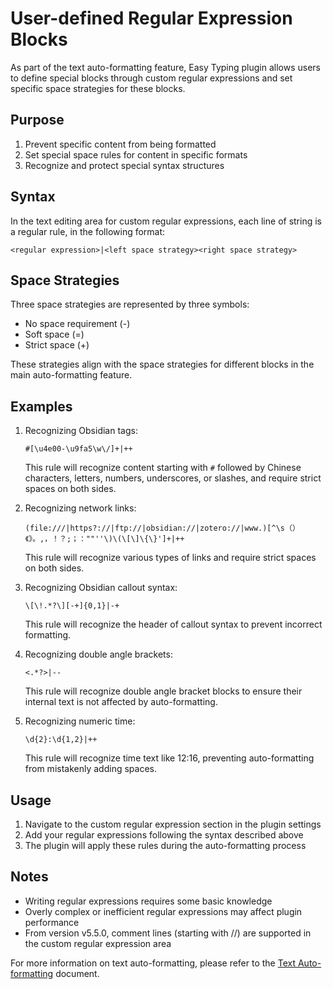 # User-defined Regular Expression Blocks

As part of the text auto-formatting feature, Easy Typing plugin allows users to define special blocks through custom regular expressions and set specific space strategies for these blocks.

## Purpose

1. Prevent specific content from being formatted
2. Set special space rules for content in specific formats
3. Recognize and protect special syntax structures

## Syntax

In the text editing area for custom regular expressions, each line of string is a regular rule, in the following format:

```
<regular expression>|<left space strategy><right space strategy>
```

## Space Strategies

Three space strategies are represented by three symbols:
- No space requirement (-)
- Soft space (=)
- Strict space (+)

These strategies align with the space strategies for different blocks in the main auto-formatting feature.

## Examples

1. Recognizing Obsidian tags:
   ```
   #[\u4e00-\u9fa5\w\/]+|++
   ```
   This rule will recognize content starting with `#` followed by Chinese characters, letters, numbers, underscores, or slashes, and require strict spaces on both sides.

2. Recognizing network links:
   ```
   (file:///|https?://|ftp://|obsidian://|zotero://|www.)[^\s（）《》。,，！？;；：""''\)\(\[\]\{\}']+|++
   ```
   This rule will recognize various types of links and require strict spaces on both sides.

3. Recognizing Obsidian callout syntax:
   ```
   \[\!.*?\][-+]{0,1}|-+
   ```
   This rule will recognize the header of callout syntax to prevent incorrect formatting.

4. Recognizing double angle brackets:
   ```
   <.*?>|--
   ```
   This rule will recognize double angle bracket blocks to ensure their internal text is not affected by auto-formatting.

5. Recognizing numeric time:
   ```
   \d{2}:\d{1,2}|++
   ```
   This rule will recognize time text like 12:16, preventing auto-formatting from mistakenly adding spaces.

## Usage

1. Navigate to the custom regular expression section in the plugin settings
2. Add your regular expressions following the syntax described above
3. The plugin will apply these rules during the auto-formatting process

## Notes

- Writing regular expressions requires some basic knowledge
- Overly complex or inefficient regular expressions may affect plugin performance
- From version v5.5.0, comment lines (starting with //) are supported in the custom regular expression area

For more information on text auto-formatting, please refer to the [Text Auto-formatting](./AutoFormatting.md) document.
